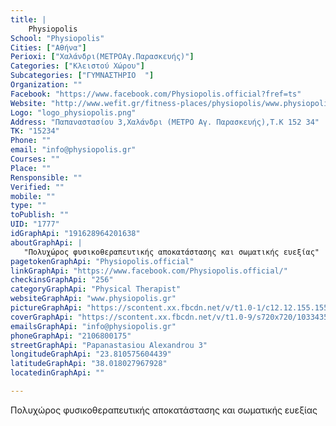 ```yaml
---
title: |
    Physiopolis
School: "Physiopolis"
Cities: ["Αθήνα"]
Perioxi: ["Χαλάνδρι(ΜΕΤΡΟΑγ.Παρασκευής)"]
Categories: ["Κλειστού Χώρου"]
Subcategories: ["ΓΥΜΝΑΣΤΗΡΙΟ  "]
Organization: ""
Facebook: "https://www.facebook.com/Physiopolis.official?fref=ts"
Website: "http://www.wefit.gr/fitness-places/physiopolis/www.physiopolis.gr"
Logo: "logo_physiopolis.png"
Address: "Παπαναστασίου 3,Χαλάνδρι (ΜΕΤΡΟ Αγ. Παρασκευής),Τ.Κ 152 34"
TK: "15234"
Phone: ""
email: "info@physiopolis.gr"
Courses: ""
Place: ""
Rensponsible: ""
Verified: ""
mobile: ""
type: ""
toPublish: ""
UID: "1777"
idGraphApi: "191628964201638"
aboutGraphApi: | 
   "Πολυχώρος φυσικοθεραπευτικής αποκατάστασης και σωματικής ευεξίας"
pagetokenGraphApi: "Physiopolis.official"
linkGraphApi: "https://www.facebook.com/Physiopolis.official/"
checkinsGraphApi: "256"
categoryGraphApi: "Physical Therapist"
websiteGraphApi: "www.physiopolis.gr"
pictureGraphApi: "https://scontent.xx.fbcdn.net/v/t1.0-1/c12.12.155.155/s50x50/73297_567818409916023_1235925221_n.jpg?oh=66f253b6a368a319407c4833eea26d79&amp;oe=5B0A8435"
coverGraphApi: "https://scontent.xx.fbcdn.net/v/t1.0-9/s720x720/10334357_763971176967411_1982591348913636652_n.jpg?oh=88e9bfe16e032f9f914d5ab1f8c490db&amp;oe=5B3CC391"
emailsGraphApi: "info@physiopolis.gr"
phoneGraphApi: "2106800175"
streetGraphApi: "Papanastasiou Alexandrou 3"
longitudeGraphApi: "23.810575604439"
latitudeGraphApi: "38.018027967928"
locatedinGraphApi: ""

---
```


Πολυχώρος φυσικοθεραπευτικής αποκατάστασης και σωματικής ευεξίας

